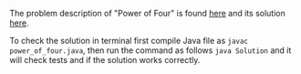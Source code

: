 The problem description of "Power of Four" is found [here](https://leetcode.com/problems/power-of-four/) and its solution [here](https://github.com/aurimas13/Solutions-To-Problems/blob/main/LeetCode/Java%20Solutions/Power%20of%20Four/power_of_four.java).

To check the solution in terminal first compile Java file as `javac power_of_four.java`, then run the command as follows `java Solution` and it will check tests and if the solution works correctly.
